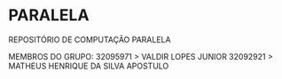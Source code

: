 # PARALELA
REPOSITÓRIO DE COMPUTAÇÃO PARALELA

	
MEMBROS DO GRUPO: 
32095971 > VALDIR LOPES JUNIOR 
32092921 > MATHEUS HENRIQUE DA SILVA APOSTULO
